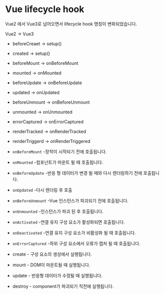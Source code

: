 # Vue lifecycle hook

Vue2 에서 Vue3로 넘어오면서 lifecycle hook 명칭이 변화되었습니다.

Vue2 → Vue3

- beforeCreaet → setup()
- created → setup()
- beforeMount → onBeforeMount
- mounted → onMounted
- beforeUpdate → onBeforeUpdate
- updated → onUpdated
- beforeUnmount → onBeforeUnmount
- unmounted → onUnmounted
- errorCaptured → onErrorCaptured
- renderTracked → onRenderTracked
- renderTriggerd → onRenderTriggered



- `onBeforeMount` -장착이 시작되기 전에 호출됩니다.
- `onMounted` -컴포넌트가 마운트 될 때 호출됩니다.
- `onBeforeUpdate` -반응 형 데이터가 변경 될 때와 다시 렌더링하기 전에 호출됩니다.
- `onUpdated` -다시 렌더링 후 호출
- `onBeforeUnmount` -Vue 인스턴스가 파괴되기 전에 호출됩니다.
- `onUnmounted` -인스턴스가 파괴 된 후 호출됩니다.
- `onActivated` -연결 유지 구성 요소가 활성화되면 호출됩니다.
- `onDeactivated` -연결 유지 구성 요소가 비활성화 될 때 호출됩니다.
- `onErrorCaptured` -하위 구성 요소에서 오류가 캡처 될 때 호출됩니다.



- create - 구성 요소의 생성에서 실행됩니다.
- mount - DOM이 마운트될 때 실행됩니다.
- update - 반응형 데이터가 수정될 때 실행됩니다.
- destroy - component가 파괴되기 직전에 실행됩니다.
